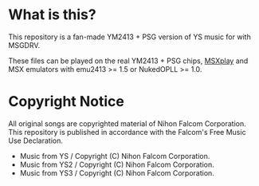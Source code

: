 # What is this?
This repository is a fan-made YM2413 + PSG version of YS music for with MSGDRV. 

These files can be played on the real YM2413 + PSG chips, [MSXplay](https://msxplay.com) and MSX emulators with emu2413 >= 1.5 or NukedOPLL >= 1.0.

# Copyright Notice
All original songs are copyrighted material of Nihon Falcom Corporation. 
This repository is published in accordance with the Falcom's Free Music Use Declaration.

- Music from YS / Copyright (C) Nihon Falcom Corporation.
- Music from YS2 / Copyright (C) Nihon Falcom Corporation.
- Music from YS3 / Copyright (C) Nihon Falcom Corporation.
